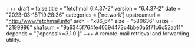 +++
draft = false
title = "fetchmail 6.4.37-2"
version = "6.4.37-2"
date = "2023-03-15T19:28:36"
categories = ['network']
upstreamurl = "http://www.fetchmail.info"
arch = "x86_64"
size = "580636"
usize = "2199996"
sha1sum = "9a6345f764fe40594473c4bbe0a5f71c6c52aa11"
depends = "['openssl>=3.1.0']"
+++
A remote-mail retrieval and forwarding utility.
